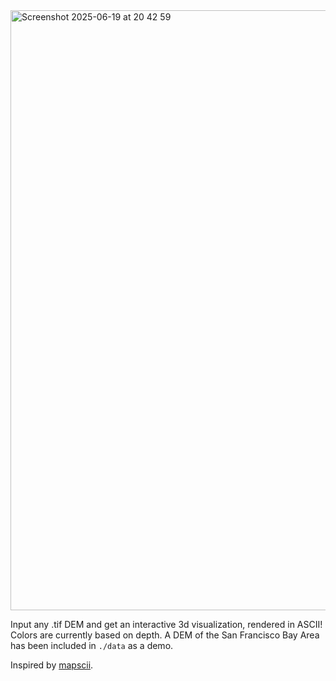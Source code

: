 <img width="960" alt="Screenshot 2025-06-19 at 20 42 59" src="https://github.com/user-attachments/assets/afbedb6a-a0d2-44a0-99e3-cd827990202c" />

Input any .tif DEM and get an interactive 3d visualization, rendered in ASCII!
Colors are currently based on depth. A DEM of the San Francisco Bay Area has been included in `./data` as a demo.

Inspired by [mapscii](https://github.com/rastapasta/mapscii).
